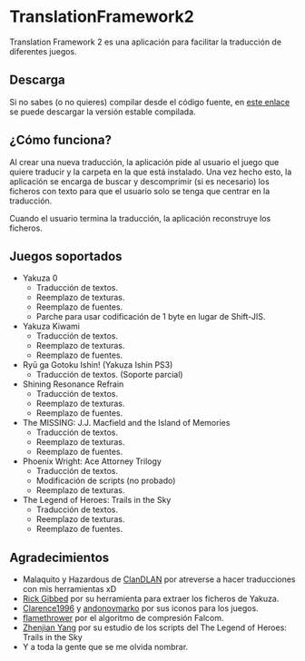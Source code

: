 # TranslationFramework2
Translation Framework 2 es una aplicación para facilitar la traducción de diferentes juegos.

## Descarga
Si no sabes (o no quieres) compilar desde el código fuente, en [este enlace](https://mega.nz/#F!GZNQWSBQ!JA42-HIGTy79O0I7is0FGw) se puede descargar la versión estable compilada.

## ¿Cómo funciona?
Al crear una nueva traducción, la aplicación pide al usuario el juego que quiere traducir y la carpeta en la que está instalado. Una vez hecho esto, la aplicación se encarga de buscar y descomprimir (si es necesario) los ficheros con texto para que el usuario solo se tenga que centrar en la traducción.

Cuando el usuario termina la traducción, la aplicación reconstruye los ficheros.

## Juegos soportados
* Yakuza 0
  - Traducción de textos.
  - Reemplazo de texturas.
  - Reemplazo de fuentes.
  - Parche para usar codificación de 1 byte en lugar de Shift-JIS.
* Yakuza Kiwami
  - Traducción de textos.
  - Reemplazo de texturas.
  - Reemplazo de fuentes.
* Ryū ga Gotoku Ishin! (Yakuza Ishin PS3)
  - Traducción de textos. (Soporte parcial)
* Shining Resonance Refrain
  - Traducción de textos.
  - Reemplazo de texturas.
  - Reemplazo de fuentes.
* The MISSING: J.J. Macfield and the Island of Memories
  - Traducción de textos.
  - Reemplazo de texturas.
  - Reemplazo de fuentes.
* Phoenix Wright: Ace Attorney Trilogy
  - Traducción de textos.
  - Modificación de scripts (no probado)
  - Reemplazo de texturas.
* The Legend of Heroes: Trails in the Sky
  - Traducción de textos.
  - Reemplazo de texturas.
  - Reemplazo de fuentes.

## Agradecimientos
* Malaquito y Hazardous de [ClanDLAN](http://clandlan.net/foros/forum/3-traducciones-academia-de-sundabar/) por atreverse a hacer traducciones con mis herramientas xD
* [Rick Gibbed](https://github.com/gibbed) por su herramienta para extraer los ficheros de Yakuza.
* [Clarence1996](https://www.deviantart.com/clarence1996) y [andonovmarko](https://www.deviantart.com/andonovmarko) por sus iconos para los juegos.
* [flamethrower](https://heroesoflegend.org/forums/viewtopic.php?f=38&t=289) por el algoritmo de compresión Falcom.
* [Zhenjian Yang](https://github.com/ZhenjianYang) por su estudio de los scripts del The Legend of Heroes: Trails in the Sky
* Y a toda la gente que se me olvida nombrar.

